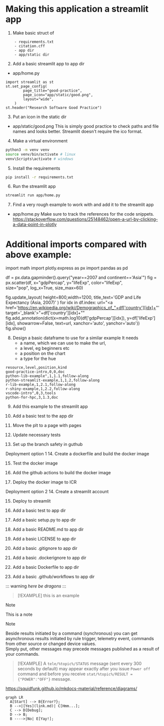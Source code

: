# Making this application a streamlit app

1. Make basic struct of
```
    - requirements.txt
    - citation.cff
    - app dir
    - app/static dir
```

2. Add a basic streamlit app to app dir
- app/home.py
```
import streamlit as st
st.set_page_config(
        page_title="good-practice",
        page_icon="app/static/good.png",
        layout="wide",
    )
st.header("Research Software Good Practice")
```

3. Put an icon in the static dir
- app/static/good.png
This is simply good practice to check paths and file names and looks better. Streamlit doesn't require the ico format.

4. Make a virtual environment
```bash
python3 -m venv venv
source venv/bin/activate # linux
venv\Scripts\activate # windows
```

5. Install the requirements
```bash
pip install -r requirements.txt
```

6. Run the streamlit app
```bash
streamlit run app/home.py
```

7. Find a very rough example to work with and add it to the streamlit app
- app/home.py
Make sure to track the references for the code snippets.
https://stackoverflow.com/questions/25148462/open-a-url-by-clicking-a-data-point-in-plotly

# Additional imports compared with above example:
import math
import plotly.express as px
import pandas as pd

df = px.data.gapminder().query("year==2007 and continent=='Asia'")
fig = px.scatter(df, x="gdpPercap", y="lifeExp", color="lifeExp", \
                 size="pop", log_x=True, size_max=60)

fig.update_layout(
    height=800,width=1200,
    title_text='GDP and Life Expectancy (Asia, 2007)'
)
for idx in df.index:
    url="<a href='https://en.wikipedia.org/wiki/Demographics_of_"+df['country'][idx]+"' target='_blank'>"+df['country'][idx]+"</a>"
    fig.add_annotation(dict(x=math.log10(df['gdpPercap'][idx]),
                            y=df['lifeExp'][idx],
                            showarrow=False,
                            text=url,
                            xanchor='auto',
                            yanchor='auto'))
fig.show()


8. Design a basic dataframe to use for a similar example
It needs
    - a name, which we can use to make the url, 
    - a level, eg beginners etc
    - a position on the chart
    - a type for the hue
```
resource,level,position,kind
good-practice-intro,0,0,doc
python-lib-example",1,1.1,follow-along
python-streamlit-example,1,1.2,follow-along
r-lib-example,1,2.1,follow-along
r-shiny-example,1,2.2,follow-along
vscode-intro",0,3,tools
python-for-hpc,3,1.3,doc
```


9. Add this example to the streamlit app


10. Add a basic test to the app dir


11. Move the plt to a page with pages


12. Update necessary tests


13. Set up the branch safety in guthub

Deployment option 1
14. Create a dockerfile and build the docker image

15. Test the docker image


15. Add the github actions to build the docker image


16. Deploy the docker image to ICR


Deployment option 2
14. Create a  streamlit account

15. Deploy to streamlit




3. Add a basic test to app dir
4. Add a basic setup.py to app dir
5. Add a basic README.md to app dir
6. Add a basic LICENSE to app dir
7. Add a basic .gitignore to app dir
8. Add a basic .dockerignore to app dir
9. Add a basic Dockerfile to app dir
10. Add a basic .github/workflows to app dir


::: warning
*here be dragons*
:::

> [!EXAMPLE]
> this is an example

> [!NOTE]
> This is a note

> [!NOTE]
> Beside results initiated by a command (synchronous) you can get asynchronous results initiated by rule trigger, telemetry event, commands from other source or changed device values.    
Simply put, other messages may precede messages published as a result of your commands.

> [!EXAMPLE] A `tele/%topic%/STATUS` message (sent every 300 seconds by default) may appear exactly after you issue `Power off` command and before you receive `stat/%topic%/RESULT = {"POWER":"OFF"}` message.


https://squidfunk.github.io/mkdocs-material/reference/diagrams/

``` mermaid
graph LR
  A[Start] --> B{Error?};
  B -->|[Yes](link.md)| C[Hmm...];
  C --> D[Debug];
  D --> B;
  B ---->|No| E[Yay!];
```